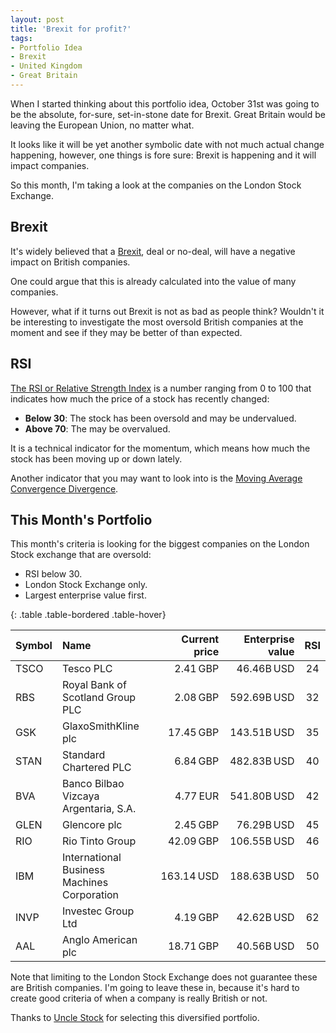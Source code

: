 ```yaml
---
layout: post
title: 'Brexit for profit?'
tags:
- Portfolio Idea
- Brexit
- United Kingdom
- Great Britain
---
```


When I started thinking about this portfolio idea, October 31st was going to be the absolute, for-sure, set-in-stone date for Brexit. Great Britain would be leaving the European Union, no matter what.

It looks like it will be yet another symbolic date with not much actual change happening, however, one things is fore sure: Brexit is happening and it will impact companies.

So this month, I'm taking a look at the companies on the London Stock Exchange.

## Brexit

It's widely believed that a [Brexit](https://en.wikipedia.org/wiki/Brexit), deal or no-deal, will have a negative impact on British companies.

One could argue that this is already calculated into the value of many companies.

However, what if it turns out Brexit is not as bad as people think? Wouldn't it be interesting to investigate the most oversold British companies at the moment and see if they may be better of than expected.

## RSI

[The RSI or Relative Strength Index](https://www.investopedia.com/terms/r/rsi.asp) is a number ranging from 0 to 100 that indicates how much the price of a stock has recently changed:

* **Below 30**: The stock has been oversold and may be undervalued.
* **Above 70**: The may be overvalued.

It is a technical indicator for the momentum, which means how much the stock has been moving up or down lately.

Another indicator that you may want to look into is the [Moving Average Convergence Divergence](https://www.investopedia.com/terms/m/macd.asp).

## This Month's Portfolio

This month's criteria is looking for the biggest companies on the London Stock exchange that are oversold:

- RSI below 30.
- London Stock Exchange only.
- Largest enterprise value first.

{: .table .table-bordered .table-hover}

| Symbol | Name                                        | Current price | Enterprise value | RSI  |
| :----- | :------------------------------------------ | ------------: | ---------------: | :--: |
| TSCO   | Tesco PLC                                   |      2.41 GBP |       46.46B USD |  24  |
| RBS    | Royal Bank of Scotland Group PLC            |      2.08 GBP |      592.69B USD |  32  |
| GSK    | GlaxoSmithKline plc                         |     17.45 GBP |      143.51B USD |  35  |
| STAN   | Standard Chartered PLC                      |      6.84 GBP |      482.83B USD |  40  |
| BVA    | Banco Bilbao Vizcaya Argentaria, S.A.       |      4.77 EUR |      541.80B USD |  42  |
| GLEN   | Glencore   plc                              |      2.45 GBP |       76.29B USD |  45  |
| RIO    | Rio Tinto Group                             |     42.09 GBP |      106.55B USD |  46  |
| IBM    | International Business Machines Corporation |    163.14 USD |      188.63B USD |  50  |
| INVP   | Investec Group Ltd                          |      4.19 GBP |       42.62B USD |  62  |
| AAL    | Anglo American plc                          |     18.71 GBP |       40.56B USD |  50  |

Note that limiting to the London Stock Exchange does not guarantee these are British companies. I'm going to leave these in, because it's hard to create good criteria of when a company is really British or not. 

Thanks to [Uncle Stock](http://www.unclestock.com/?referrer=5693737131835392) for selecting this diversified portfolio.